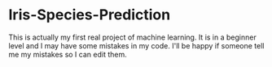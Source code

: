 # Iris-Species-Prediction
This is actually my first real project of machine learning. It is in a beginner level and I may have some mistakes in my code.
I'll be happy if someone tell me my mistakes so I can edit them. 
